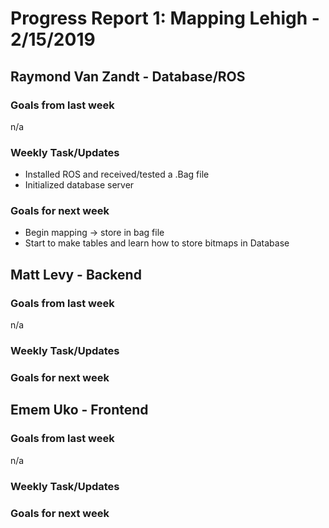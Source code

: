 # Progress Report 1:	Mapping Lehigh -		2/15/2019

## Raymond Van Zandt - Database/ROS

### Goals from last week
n/a

### Weekly Task/Updates
* Installed ROS and received/tested a .Bag file
* Initialized database server

### Goals for next week
* Begin mapping -> store in bag file
* Start to make tables and learn how to store bitmaps in Database

## Matt Levy - Backend

### Goals from last week
n/a

### Weekly Task/Updates


### Goals for next week


## Emem Uko - Frontend

### Goals from last week
n/a

### Weekly Task/Updates


### Goals for next week

